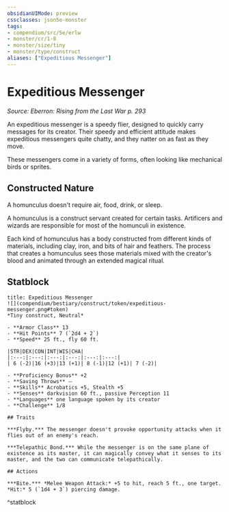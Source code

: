 ```yaml
---
obsidianUIMode: preview
cssclasses: json5e-monster
tags:
- compendium/src/5e/erlw
- monster/cr/1-8
- monster/size/tiny
- monster/type/construct
aliases: ["Expeditious Messenger"]
---
```

# Expeditious Messenger
*Source: Eberron: Rising from the Last War p. 293*  

An expeditious messenger is a speedy flier, designed to quickly carry messages for its creator. Their speedy and efficient attitude makes expeditious messengers quite chatty, and they natter on as fast as they move.

These messengers come in a variety of forms, often looking like mechanical birds or sprites.

## Constructed Nature

A homunculus doesn't require air, food, drink, or sleep.

A homunculus is a construct servant created for certain tasks. Artificers and wizards are responsible for most of the homunculi in existence.

Each kind of homunculus has a body constructed from different kinds of materials, including clay, iron, and bits of hair and feathers. The process that creates a homunculus sees those materials mixed with the creator's blood and animated through an extended magical ritual.

## Statblock

```ad-statblock
title: Expeditious Messenger
![](compendium/bestiary/construct/token/expeditious-messenger.png#token)
*Tiny construct, Neutral*

- **Armor Class** 13 
- **Hit Points** 7 (`2d4 + 2`)
- **Speed** 25 ft., fly 60 ft.

|STR|DEX|CON|INT|WIS|CHA|
|:---:|:---:|:---:|:---:|:---:|:---:|
| 6 (-2)|16 (+3)|13 (+1)| 8 (-1)|12 (+1)| 7 (-2)|

- **Proficiency Bonus** +2
- **Saving Throws** ⏤
- **Skills** Acrobatics +5, Stealth +5
- **Senses** darkvision 60 ft., passive Perception 11
- **Languages** one language spoken by its creator
- **Challenge** 1/8

## Traits

***Flyby.*** The messenger doesn't provoke opportunity attacks when it flies out of an enemy's reach.

***Telepathic Bond.*** While the messenger is on the same plane of existence as its master, it can magically convey what it senses to its master, and the two can communicate telepathically.

## Actions

***Bite.*** *Melee Weapon Attack:* +5 to hit, reach 5 ft., one target. *Hit:* 5 (`1d4 + 3`) piercing damage.
```
^statblock